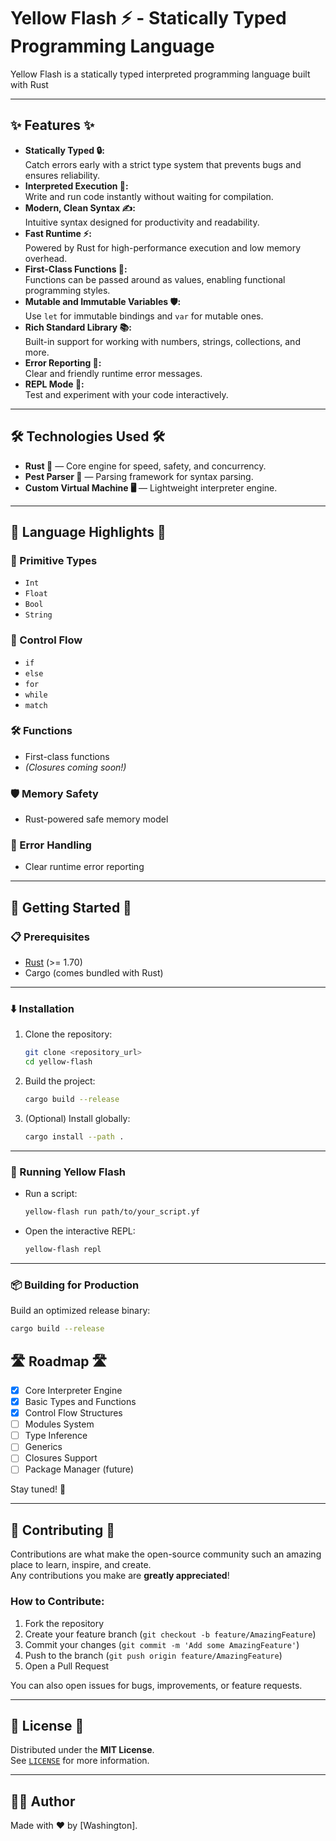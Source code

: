 # Yellow Flash ⚡ - Statically Typed Programming Language

Yellow Flash is a statically typed interpreted programming language built with Rust

---

## ✨ Features ✨

- **Statically Typed 🔒:**  
  Catch errors early with a strict type system that prevents bugs and ensures reliability.
- **Interpreted Execution 🚀:**  
  Write and run code instantly without waiting for compilation.
- **Modern, Clean Syntax ✍️:**  
  Intuitive syntax designed for productivity and readability.
- **Fast Runtime ⚡:**  
  Powered by Rust for high-performance execution and low memory overhead.
- **First-Class Functions 🧠:**  
  Functions can be passed around as values, enabling functional programming styles.
- **Mutable and Immutable Variables 🛡️:**  
  Use `let` for immutable bindings and `var` for mutable ones.
- **Rich Standard Library 📚:**  
  Built-in support for working with numbers, strings, collections, and more.
- **Error Reporting 🎯:**  
  Clear and friendly runtime error messages.
- **REPL Mode 🧪:**  
  Test and experiment with your code interactively.

---

## 🛠️ Technologies Used 🛠️

- **Rust 🦀** — Core engine for speed, safety, and concurrency.
- **Pest Parser 📜** — Parsing framework for syntax parsing.
- **Custom Virtual Machine 🖥️** — Lightweight interpreter engine.

---

## 📜 Language Highlights 📜

### 🧩 Primitive Types

- `Int`
- `Float`
- `Bool`
- `String`

### 🔀 Control Flow

- `if`
- `else`
- `for`
- `while`
- `match`

### 🛠️ Functions

- First-class functions  
- *(Closures coming soon!)*

### 🛡️ Memory Safety

- Rust-powered safe memory model

### 🎯 Error Handling

- Clear runtime error reporting

---

## 🚀 Getting Started 🚀

### 📋 Prerequisites

- [Rust](https://www.rust-lang.org/) (>= 1.70)
- Cargo (comes bundled with Rust)

---

### ⬇️ Installation

1. Clone the repository:

    ```bash
    git clone <repository_url>
    cd yellow-flash
    ```

2. Build the project:

    ```bash
    cargo build --release
    ```

3. (Optional) Install globally:

    ```bash
    cargo install --path .
    ```

---

### 🏃 Running Yellow Flash

- Run a script:

    ```bash
    yellow-flash run path/to/your_script.yf
    ```

- Open the interactive REPL:

    ```bash
    yellow-flash repl
    ```

---

### 📦 Building for Production

Build an optimized release binary:

```bash
cargo build --release
```

## 🛣️ Roadmap 🛣️

- [x] Core Interpreter Engine
- [x] Basic Types and Functions
- [x] Control Flow Structures
- [ ] Modules System
- [ ] Type Inference
- [ ] Generics
- [ ] Closures Support
- [ ] Package Manager (future)

Stay tuned! 🚀

---

## 🤝 Contributing 🤝

Contributions are what make the open-source community such an amazing place to learn, inspire, and create.  
Any contributions you make are **greatly appreciated**!

### How to Contribute:

1. Fork the repository
2. Create your feature branch (`git checkout -b feature/AmazingFeature`)
3. Commit your changes (`git commit -m 'Add some AmazingFeature'`)
4. Push to the branch (`git push origin feature/AmazingFeature`)
5. Open a Pull Request

You can also open issues for bugs, improvements, or feature requests.

---

## 📄 License 📄

Distributed under the **MIT License**.  
See [`LICENSE`](LICENSE) for more information.

---

## 🧙‍♂️ Author

Made with ❤️ by [Washington].
